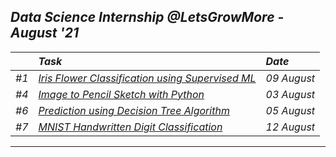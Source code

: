 ## _Data Science  Internship @LetsGrowMore - August '21_
|        | _Task_ | _Date_ |
| ------ | :----| :---------- |
| _#1_ | [_Iris Flower Classification using Supervised ML_](TASKS/%231/Description.md) | _09 August_ |
| _#4_ | [_Image to Pencil Sketch with Python_](TASKS/%234/Description.md) | _03 August_ |
| _#6_ | [_Prediction using Decision Tree Algorithm_](TASKS/%236/Description.md) | _05 August_ 
| _#7_ | [_MNIST Handwritten Digit Classification_](TASKS/%237/Description.md) | _12 August_ 
---

